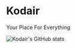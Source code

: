 # Kodair
Your Place For Everything

![Kodair's GitHub stats](https://github-readme-stats.vercel.app/api?username=Farwalker3&show_icons=true&theme=radical)
